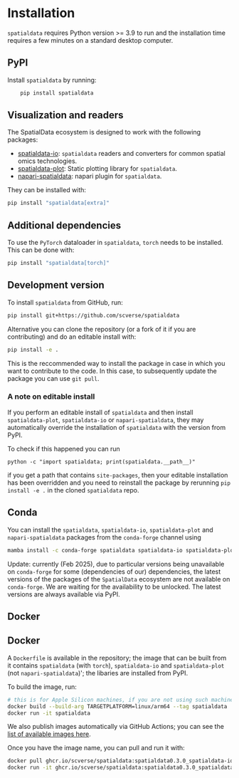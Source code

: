# Installation

`spatialdata` requires Python version >= 3.9 to run and the installation time requires a few minutes on a standard desktop computer.

## PyPI

Install `spatialdata` by running:

```bash
    pip install spatialdata
```

## Visualization and readers

The SpatialData ecosystem is designed to work with the following packages:

- [spatialdata-io][]: `spatialdata` readers and converters for common spatial omics technologies.
- [spatialdata-plot][]: Static plotting library for `spatialdata`.
- [napari-spatialdata][]: napari plugin for `spatialdata`.

They can be installed with:

```bash
pip install "spatialdata[extra]"
```

## Additional dependencies

To use the `PyTorch` dataloader in `spatialdata`, `torch` needs to be installed. This can be done with:

```bash
pip install "spatialdata[torch]"
```

## Development version

To install `spatialdata` from GitHub, run:

```bash
pip install git+https://github.com/scverse/spatialdata
```

Alternative you can clone the repository (or a fork of it if you are contributing) and do an editable install with:

```bash
pip install -e .
```

This is the reccommended way to install the package in case in which you want to contribute to the code. In this case, to subsequently update the package you can use `git pull`.

### A note on editable install

If you perform an editable install of `spatialdata` and then install `spatialdata-plot`, `spatialdata-io` or `napari-spatialdata`, they may automatically override the installation of `spatialdata` with the version from PyPI.

To check if this happened you can run

```
python -c "import spatialdata; print(spatialdata.__path__)"
```

if you get a path that contains `site-packages`, then your editable installation has been overridden and you need to reinstall the package by rerunning `pip install -e .` in the cloned `spatialdata` repo.

## Conda

You can install the `spatialdata`, `spatialdata-io`, `spatialdata-plot` and `napari-spatialdata` packages from the `conda-forge` channel using

```bash
mamba install -c conda-forge spatialdata spatialdata-io spatialdata-plot napari-spatialdata
```

Update: currently (Feb 2025), due to particular versions being unavailable on `conda-forge` for some (dependencies of our) dependencies, the latest versions of the packages of the `SpatialData` ecosystem are not available on `conda-forge`. We are waiting for the availability to be unlocked. The latest versions are always available via PyPI.
## Docker

## Docker
A `Dockerfile` is available in the repository; the image that can be built from it contains `spatialdata` (with `torch`), `spatialdata-io` and `spatialdata-plot` (not `napari-spatialdata`)'; the libaries are installed from PyPI.

To build the image, run:

```bash
# this is for Apple Silicon machines, if you are not using such machine you can omit the --build-arg
docker build --build-arg TARGETPLATFORM=linux/arm64 --tag spatialdata .
docker run -it spatialdata
```

We also publish images automatically via GitHub Actions; you can see the [list of available images here](https://github.com/scverse/spatialdata/pkgs/container/spatialdata/versions).

Once you have the image name, you can pull and run it with:

```bash
docker pull ghcr.io/scverse/spatialdata:spatialdata0.3.0_spatialdata-io0.1.7_spatialdata-plot0.2.9
docker run -it ghcr.io/scverse/spatialdata:spatialdata0.3.0_spatialdata-io0.1.7_spatialdata-plot0.2.9
```

<!-- Links -->

[napari-spatialdata]: https://github.com/scverse/napari-spatialdata
[spatialdata-io]: https://github.com/scverse/spatialdata-io
[spatialdata-plot]: https://github.com/scverse/spatialdata-plot
